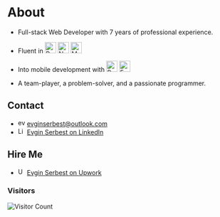# About

- Full-stack Web Developer with 7 years of professional experience. 

- Fluent in <img style="margin-bottom: -.5em" src="https://e7.pngegg.com/pngimages/452/495/png-clipart-react-javascript-angularjs-ionic-github-text-logo-thumbnail.png" alt="React" width="25"/> <img src="https://e7.pngegg.com/pngimages/306/37/png-clipart-node-js-logo-node-js-javascript-web-application-express-js-computer-software-others-miscellaneous-text.png" alt="Node.js" width="25"/> <img src="https://w7.pngwing.com/pngs/63/19/png-transparent-mongodb-database-nosql-postgresql-mongo-text-logo-business-thumbnail.png" alt="MongoDB" width="25"/>

- Into mobile development with <img src="https://hopetutors.com/wp-content/uploads/2018/07/514-5142665_react-native-transparent-react-native-logo-png-png.png" alt="React Native" height="25"/> <img src="https://play-lh.googleusercontent.com/algsmuhitlyCU_Yy3IU7-7KYIhCBwx5UJG4Bln-hygBjjlUVCiGo1y8W5JNqYm9WW3s" alt="Expo" height="25"/>

- A team-player, a problem-solver, and a passionate programmer.

## Contact
- <img src="https://upload.wikimedia.org/wikipedia/commons/thumb/9/90/Outlook.com_icon_%282012-2019%29.svg/761px-Outlook.com_icon_%282012-2019%29.svg.png" alt="evginserbest@outlook.com" height="16"/> [evginserbest@outlook.com](mailto:evginserbest@outlook.com)
- <img src="https://github.com/evg1n/evg1n/assets/10906736/9364df82-6fa4-4d7a-9a43-44bc3282e2e6" alt="LinkedIn" height="16"/> [Evgin Serbest on LinkedIn](https://linkedin.com/in/evgin)

## Hire Me
- <img src="https://w7.pngwing.com/pngs/80/704/png-transparent-upwork-hd-logo.png" alt="Upwork" height="16"/> [Evgin Serbest on Upwork](https://www.upwork.com/freelancers/~0114cf2be764b55a2b)

### Visitors
![Visitor Count](https://profile-counter.glitch.me/evg1n/count.svg)
